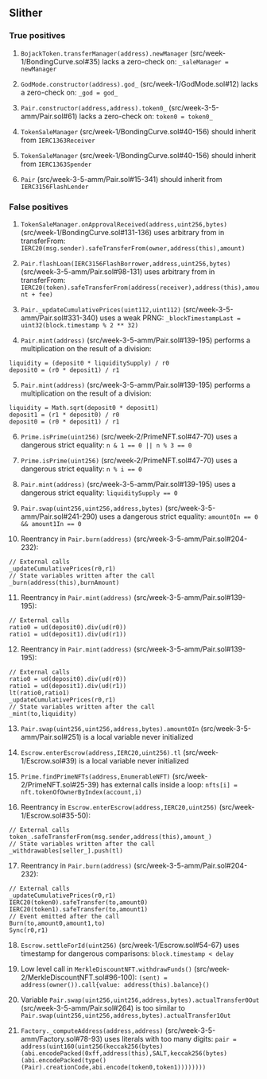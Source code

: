 ## Slither

### True positives

1. `BojackToken.transferManager(address).newManager` (src/week-1/BondingCurve.sol#35) lacks a zero-check on:
   `_saleManager = newManager`

2. `GodMode.constructor(address).god_` (src/week-1/GodMode.sol#12) lacks a zero-check on: `_god = god_`

3. `Pair.constructor(address,address).token0_` (src/week-3-5-amm/Pair.sol#61) lacks a zero-check on: `token0 = token0_`

4. `TokenSaleManager` (src/week-1/BondingCurve.sol#40-156) should inherit from `IERC1363Receiver`

5. `TokenSaleManager` (src/week-1/BondingCurve.sol#40-156) should inherit from `IERC1363Spender`
6. `Pair` (src/week-3-5-amm/Pair.sol#15-341) should inherit from `IERC3156FlashLender`

### False positives

1. `TokenSaleManager.onApprovalReceived(address,uint256,bytes)` (src/week-1/BondingCurve.sol#131-136) uses arbitrary
   from in transferFrom: `IERC20(msg.sender).safeTransferFrom(owner,address(this),amount)`

2. `Pair.flashLoan(IERC3156FlashBorrower,address,uint256,bytes)` (src/week-3-5-amm/Pair.sol#98-131) uses arbitrary from
   in transferFrom: `IERC20(token).safeTransferFrom(address(receiver),address(this),amount + fee)`

3. `Pair._updateCumulativePrices(uint112,uint112)` (src/week-3-5-amm/Pair.sol#331-340) uses a weak PRNG:
   `_blockTimestampLast = uint32(block.timestamp % 2 ** 32)`

4. `Pair.mint(address)` (src/week-3-5-amm/Pair.sol#139-195) performs a multiplication on the result of a division:

```solidity
liquidity = (deposit0 * liquiditySupply) / r0
deposit0 = (r0 * deposit1) / r1
```

5. `Pair.mint(address)` (src/week-3-5-amm/Pair.sol#139-195) performs a multiplication on the result of a division:

```solidity
liquidity = Math.sqrt(deposit0 * deposit1)
deposit1 = (r1 * deposit0) / r0
deposit0 = (r0 * deposit1) / r1
```

6. `Prime.isPrime(uint256)` (src/week-2/PrimeNFT.sol#47-70) uses a dangerous strict equality: `n & 1 == 0 || n % 3 == 0`

7. `Prime.isPrime(uint256)` (src/week-2/PrimeNFT.sol#47-70) uses a dangerous strict equality: `n % i == 0`

8. `Pair.mint(address)` (src/week-3-5-amm/Pair.sol#139-195) uses a dangerous strict equality: `liquiditySupply == 0`

9. `Pair.swap(uint256,uint256,address,bytes)` (src/week-3-5-amm/Pair.sol#241-290) uses a dangerous strict equality:
   `amount0In == 0 && amount1In == 0`

10. Reentrancy in `Pair.burn(address)` (src/week-3-5-amm/Pair.sol#204-232):

```solidity
// External calls
_updateCumulativePrices(r0,r1)
// State variables written after the call
_burn(address(this),burnAmount)
```

11. Reentrancy in `Pair.mint(address)` (src/week-3-5-amm/Pair.sol#139-195):

```solidity
// External calls
ratio0 = ud(deposit0).div(ud(r0))
ratio1 = ud(deposit1).div(ud(r1))
```

12. Reentrancy in `Pair.mint(address)` (src/week-3-5-amm/Pair.sol#139-195):

```solidity
// External calls
ratio0 = ud(deposit0).div(ud(r0))
ratio1 = ud(deposit1).div(ud(r1))
lt(ratio0,ratio1)
_updateCumulativePrices(r0,r1)
// State variables written after the call
_mint(to,liquidity)
```

13. `Pair.swap(uint256,uint256,address,bytes).amount0In` (src/week-3-5-amm/Pair.sol#251) is a local variable never
    initialized

14. `Escrow.enterEscrow(address,IERC20,uint256).tl` (src/week-1/Escrow.sol#39) is a local variable never initialized

15. `Prime.findPrimeNFTs(address,EnumerableNFT)` (src/week-2/PrimeNFT.sol#25-39) has external calls inside a loop:
    `nfts[i] = nft.tokenOfOwnerByIndex(account,i)`

16. Reentrancy in `Escrow.enterEscrow(address,IERC20,uint256)` (src/week-1/Escrow.sol#35-50):

```solidity
// External calls
token_.safeTransferFrom(msg.sender,address(this),amount_)
// State variables written after the call
_withdrawables[seller_].push(tl)
```

17. Reentrancy in `Pair.burn(address)` (src/week-3-5-amm/Pair.sol#204-232):

```solidity
// External calls
_updateCumulativePrices(r0,r1)
IERC20(token0).safeTransfer(to,amount0)
IERC20(token1).safeTransfer(to,amount1)
// Event emitted after the call
Burn(to,amount0,amount1,to)
Sync(r0,r1)
```

18. `Escrow.settleForId(uint256)` (src/week-1/Escrow.sol#54-67) uses timestamp for dangerous comparisons:
    `block.timestamp < delay`

19. Low level call in `MerkleDiscountNFT.withdrawFunds()` (src/week-2/MerkleDiscountNFT.sol#96-100):
    `(sent) = address(owner()).call{value: address(this).balance}()`

20. Variable `Pair.swap(uint256,uint256,address,bytes).actualTransfer0Out` (src/week-3-5-amm/Pair.sol#264) is too
    similar to `Pair.swap(uint256,uint256,address,bytes).actualTransfer1Out`

21. `Factory._computeAddress(address,address)` (src/week-3-5-amm/Factory.sol#78-93) uses literals with too many digits:
    `pair = address(uint160(uint256(keccak256(bytes)(abi.encodePacked(0xff,address(this),SALT,keccak256(bytes)(abi.encodePacked(type()(Pair).creationCode,abi.encode(token0,token1))))))))`
